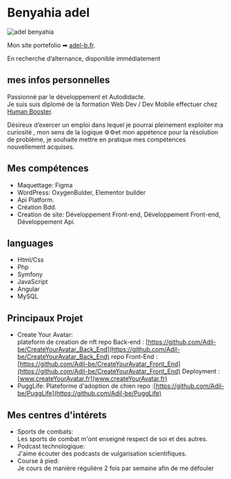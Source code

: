 # Benyahia adel

![adel benyahia](https://adel-b.fr/assets/img/content/ImageProfil.png)


Mon site portefolio ➡ [adel-b.fr](https://www.adel-b.fr).  

En recherche d’alternance, disponible immédiatement

## mes infos personnelles

Passionné par le développement​ et Autodidacte.   
Je suis suis diplomé de la formation Web Dev / Dev Mobile effectuer chez [Human Booster](https://humanbooster.com/programmes/developpeur-web-et-web-mobile/).  

Désireux d’exercer un emploi dans lequel je pourrai pleinement exploiter ma curiosité , mon sens de la logique ⚙⚙et mon appétence pour la résolution de problème, je souhaite mettre en pratique mes compétences nouvellement acquises.

## Mes compétences

- Maquettage: Figma
- WordPress: OxygenBulder, Elementor builder
- Api Platform.
- Création Bdd.
- Creation de site: Développement Front-end, Développement Front-end, Développement Api.

## languages 

- Html/Css
- Php
- Symfony
- JavaScript
- Angular
- MySQL

## Principaux Projet

- Create Your Avatar:  
  plateform de creation de nft
  repo Back-end : [https://github.com/Adil-be/CreateYourAvatar_Back_End](https://github.com/Adil-be/CreateYourAvatar_Back_End)
  repo Front-End : [https://github.com/Adil-be/CreateYourAvatar_Front_End](https://github.com/Adil-be/CreateYourAvatar_Front_End)
  Deployment : [www.createYourAvatar.fr](www.createYourAvatar.fr)
- PuggLife:
  Plateforme d'adoption de chien
  repo :[https://github.com/Adil-be/PuggLife](https://github.com/Adil-be/PuggLife)


## Mes centres d'intérets

- Sports de combats:    
  Les sports de combat m'ont enseigné  respect de soi et des autres.
- Podcast technologique:  
  J'aime écouter des podcasts de vulgarisation scientifiques.
- Course à pied:  
  Je cours de manière régulière 2 fois par semaine afin de me défouler
